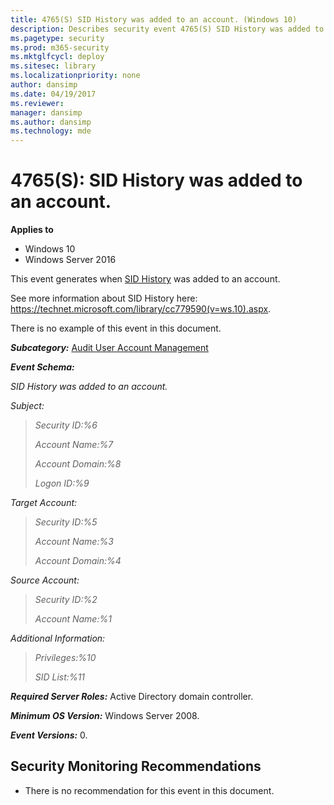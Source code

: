 ```yaml
---
title: 4765(S) SID History was added to an account. (Windows 10)
description: Describes security event 4765(S) SID History was added to an account. This event is generated when SID History is added to an account.
ms.pagetype: security
ms.prod: m365-security
ms.mktglfcycl: deploy
ms.sitesec: library
ms.localizationpriority: none
author: dansimp
ms.date: 04/19/2017
ms.reviewer: 
manager: dansimp
ms.author: dansimp
ms.technology: mde
---
```


# 4765(S): SID History was added to an account.

**Applies to**
-   Windows 10
-   Windows Server 2016


This event generates when [SID History](https://msdn.microsoft.com/library/ms679833(v=vs.85).aspx) was added to an account.

See more information about SID History here: <https://technet.microsoft.com/library/cc779590(v=ws.10).aspx>.

There is no example of this event in this document.

***Subcategory:***&nbsp;[Audit User Account Management](audit-user-account-management.md)

***Event Schema:***

*SID History was added to an account.*

*Subject:*

> *Security ID:%6*
>
> *Account Name:%7*
>
> *Account Domain:%8*
>
> *Logon ID:%9*

*Target Account:*

> *Security ID:%5*
>
> *Account Name:%3*
>
> *Account Domain:%4*

*Source Account:*

> *Security ID:%2*
>
> *Account Name:%1*

*Additional Information:*

> *Privileges:%10*
>
> *SID List:%11*

***Required Server Roles:*** Active Directory domain controller.

***Minimum OS Version:*** Windows Server 2008.

***Event Versions:*** 0.

## Security Monitoring Recommendations

-   There is no recommendation for this event in this document.


